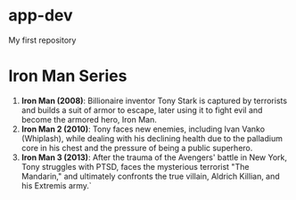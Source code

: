 # app-dev
My first repository


# Iron Man Series

1. **Iron Man (2008)**: Billionaire inventor Tony Stark is captured by terrorists and builds a suit of armor to escape, later using it to fight evil and become the armored hero, Iron Man.
2. **Iron Man 2 (2010)**: Tony faces new enemies, including Ivan Vanko (Whiplash), while dealing with his declining health due to the palladium core in his chest and the pressure of being a public superhero.
3. **Iron Man 3 (2013)**: After the trauma of the Avengers' battle in New York, Tony struggles with PTSD, faces the mysterious terrorist "The Mandarin," and ultimately confronts the true villain, Aldrich Killian, and his Extremis army.`
